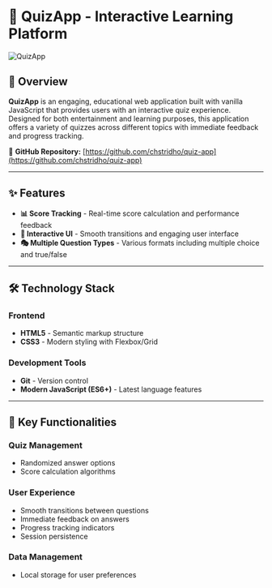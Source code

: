 # 🧠 QuizApp - Interactive Learning Platform

![QuizApp](https://via.placeholder.com/800x400/3498db/ffffff?text=QuizApp+Interactive+Learning)

## 📖 Overview

**QuizApp** is an engaging, educational web application built with vanilla JavaScript that provides users with an interactive quiz experience. Designed for both entertainment and learning purposes, this application offers a variety of quizzes across different topics with immediate feedback and progress tracking.

🔗 **GitHub Repository:** [https://github.com/chstridho/quiz-app](https://github.com/chstridho/quiz-app)

---

## ✨ Features

- **📊 Score Tracking** - Real-time score calculation and performance feedback
- **🔄 Interactive UI** - Smooth transitions and engaging user interface
- **🎭 Multiple Question Types** - Various formats including multiple choice and true/false

---

## 🛠️ Technology Stack

### Frontend
- **HTML5** - Semantic markup structure
- **CSS3** - Modern styling with Flexbox/Grid
### Development Tools
- **Git** - Version control
- **Modern JavaScript (ES6+)** - Latest language features

---

## 🔧 Key Functionalities

### Quiz Management
- Randomized answer options
- Score calculation algorithms

### User Experience
- Smooth transitions between questions
- Immediate feedback on answers
- Progress tracking indicators
- Session persistence

### Data Management
- Local storage for user preferences
